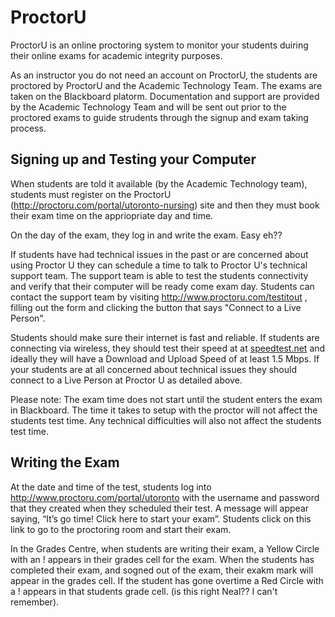 # ProctorU

ProctorU is an online proctoring system to monitor your students duiring their online exams for academic integrity purposes.

As an instructor you do not need an account on ProctorU, the students are proctored by ProctorU and the Academic Technology Team. The exams are taken on the Blackboard platorm. Documentation and support are provided by the Academic Technology Team and will be sent out prior to the proctored exams to guide strudents through the signup and exam taking process.

## Signing up and Testing your Computer

When students are told it available (by the Academic Technology team), students must register on the ProctorU (http://proctoru.com/portal/utoronto-nursing) site and then they must book their exam time on the appriopriate day and time.

On the day of the exam, they log in and write the exam. Easy eh??


If students have had technical issues in the past or are concerned about using Proctor U they can schedule a time to talk to Proctor U's technical support team. The support team is able to test the students connectivity and verify that their computer will be ready come exam day. Students can contact the support team by visiting http://www.proctoru.com/testitout , filling out the form and clicking the button that says "Connect to a Live Person".

Students should make sure their internet is fast and reliable. If students are connecting via wireless, they should test their speed at at [speedtest.net](http://www.speedtest.net/) and ideally they will have a Download and Upload Speed of at least 1.5 Mbps. If your students are at all concerned about technical issues they should connect to a Live Person at Proctor U as detailed above.

Please note: The exam time does not start until the student enters the exam in Blackboard. The time it takes to setup with the proctor will not affect the students test time. Any technical difficulties will also not affect the students test time.

## Writing the Exam

At the date and time of the test, students log into http://www.proctoru.com/portal/utoronto with the username and password that they created when they scheduled their test. A message will appear saying, “It’s go time! Click here to start your exam”. Students click on this link to go to the proctoring room and start their exam.

In the Grades Centre, when students are writing their exam, a Yellow Circle with an ! appears in their grades cell for the exam. When the students has completed their exam, and sogned out of the exam, their exakm mark will appear in the grades cell. If the student has gone overtime a Red Circle with a ! appears in that students grade cell. (is this right Neal?? I can't remember).
